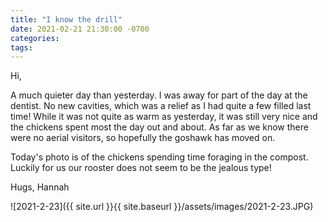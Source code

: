```yaml
---
title: "I know the drill"
date: 2021-02-21 21:30:00 -0700
categories:
tags:
---
```


Hi,

A much quieter day than yesterday. I was away for part of the day at the dentist. No new cavities, which was a relief as I had quite a few filled last time! While it was not quite as warm as yesterday, it was still very nice and the chickens spent most the day out and about. As far as we know there were no aerial visitors, so hopefully the goshawk has moved on.

Today's photo is of the chickens spending time foraging in the compost. Luckily for us our rooster does not seem to be the jealous type!

Hugs,<break />
Hannah

![2021-2-23]({{ site.url }}{{ site.baseurl }}/assets/images/2021-2-23.JPG)